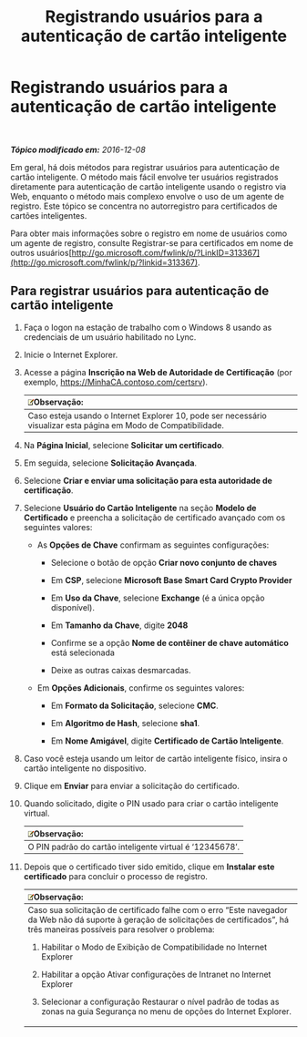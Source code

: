 ﻿---
title: Registrando usuários para a autenticação de cartão inteligente
TOCTitle: Registrando usuários para a autenticação de cartão inteligente
ms:assetid: a6445a83-a94b-423f-ba2a-12b5f84c5d75
ms:mtpsurl: https://technet.microsoft.com/pt-br/library/Dn308570(v=OCS.15)
ms:contentKeyID: 56270458
ms.date: 12/10/2016
mtps_version: v=OCS.15
ms.translationtype: HT
---

# Registrando usuários para a autenticação de cartão inteligente

 

_**Tópico modificado em:** 2016-12-08_

Em geral, há dois métodos para registrar usuários para autenticação de cartão inteligente. O método mais fácil envolve ter usuários registrados diretamente para autenticação de cartão inteligente usando o registro via Web, enquanto o método mais complexo envolve o uso de um agente de registro. Este tópico se concentra no autorregistro para certificados de cartões inteligentes.

Para obter mais informações sobre o registro em nome de usuários como um agente de registro, consulte Registrar-se para certificados em nome de outros usuários[http://go.microsoft.com/fwlink/p/?LinkID=313367](http://go.microsoft.com/fwlink/p/?linkid=313367).

## Para registrar usuários para autenticação de cartão inteligente

1.  Faça o logon na estação de trabalho com o Windows 8 usando as credenciais de um usuário habilitado no Lync.

2.  Inicie o Internet Explorer.

3.  Acesse a página **Inscrição na Web de Autoridade de Certificação** (por exemplo, https://MinhaCA.contoso.com/certsrv).
    
    <table>
    <thead>
    <tr class="header">
    <th><img src="images/Gg425756.note(OCS.15).gif" title="note" alt="note" />Observação:</th>
    </tr>
    </thead>
    <tbody>
    <tr class="odd">
    <td>Caso esteja usando o Internet Explorer 10, pode ser necessário visualizar esta página em Modo de Compatibilidade.</td>
    </tr>
    </tbody>
    </table>


4.  Na **Página Inicial**, selecione **Solicitar um certificado**.

5.  Em seguida, selecione **Solicitação Avançada**.

6.  Selecione **Criar e enviar uma solicitação para esta autoridade de certificação**.

7.  Selecione **Usuário do Cartão Inteligente** na seção **Modelo de Certificado** e preencha a solicitação de certificado avançado com os seguintes valores:
    
      - As **Opções de Chave** confirmam as seguintes configurações:
        
          - Selecione o botão de opção **Criar novo conjunto de chaves**
        
          - Em **CSP**, selecione **Microsoft Base Smart Card Crypto Provider**
        
          - Em **Uso da Chave**, selecione **Exchange** (é a única opção disponível).
        
          - Em **Tamanho da Chave**, digite **2048**
        
          - Confirme se a opção **Nome de contêiner de chave automático** está selecionada
        
          - Deixe as outras caixas desmarcadas.
    
      - Em **Opções Adicionais**, confirme os seguintes valores:
        
          - Em **Formato da Solicitação**, selecione **CMC**.
        
          - Em **Algoritmo de Hash**, selecione **sha1**.
        
          - Em **Nome Amigável**, digite **Certificado de Cartão Inteligente**.

8.  Caso você esteja usando um leitor de cartão inteligente físico, insira o cartão inteligente no dispositivo.

9.  Clique em **Enviar** para enviar a solicitação do certificado.

10. Quando solicitado, digite o PIN usado para criar o cartão inteligente virtual.
    
    <table>
    <thead>
    <tr class="header">
    <th><img src="images/Gg425756.note(OCS.15).gif" title="note" alt="note" />Observação:</th>
    </tr>
    </thead>
    <tbody>
    <tr class="odd">
    <td>O PIN padrão do cartão inteligente virtual é ‘12345678’.</td>
    </tr>
    </tbody>
    </table>


11. Depois que o certificado tiver sido emitido, clique em **Instalar este certificado** para concluir o processo de registro.
    
    <table>
    <colgroup>
    <col style="width: 100%" />
    </colgroup>
    <thead>
    <tr class="header">
    <th><img src="images/Gg425756.note(OCS.15).gif" title="note" alt="note" />Observação:</th>
    </tr>
    </thead>
    <tbody>
    <tr class="odd">
    <td>Caso sua solicitação de certificado falhe com o erro “Este navegador da Web não dá suporte à geração de solicitações de certificados”, há três maneiras possíveis para resolver o problema:
    <ol>
    <li><p>Habilitar o Modo de Exibição de Compatibilidade no Internet Explorer</p></li>
    <li><p>Habilitar a opção Ativar configurações de Intranet no Internet Explorer</p></li>
    <li><p>Selecionar a configuração Restaurar o nível padrão de todas as zonas na guia Segurança no menu de opções do Internet Explorer.</p></li>
    </ol></td>
    </tr>
    </tbody>
    </table>

